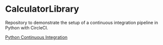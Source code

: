 # CalculatorLibrary

Repository to demonstrate the setup of a continuous integration pipeline in Python with CircleCI.

[Python Continuous Integration](https://realpython.com/python-continuous-integration/)
